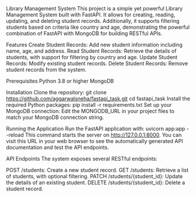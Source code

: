 Library Management System
This project is a simple yet powerful Library Management System built with FastAPI. It allows for creating, reading, updating, and deleting student records. Additionally, it supports filtering students based on criteria like country and age, demonstrating the powerful combination of FastAPI with MongoDB for building RESTful APIs.

Features
Create Student Records: Add new student information including name, age, and address.
Read Student Records: Retrieve the details of students, with support for filtering by country and age.
Update Student Records: Modify existing student records.
Delete Student Records: Remove student records from the system.

Prerequisites
Python 3.8 or higher
MongoDB

Installation
Clone the repository:
git clone https://github.com/aggarwalsneha/fastapi_task.git
cd fastapi_task
Install the required Python packages:
pip install -r requirements.txt
Set up your MongoDB connection:
Edit the MONGODB_URL in your project files to match your MongoDB connection string.

Running the Application
Run the FastAPI application with:
uvicorn app:app --reload
This command starts the server on http://127.0.0.1:8000. You can visit this URL in your web browser to see the automatically generated API documentation and test the API endpoints.

API Endpoints
The system exposes several RESTful endpoints:

POST /students: Create a new student record.
GET /students: Retrieve a list of students, with optional filtering.
PATCH /students/{student_id}: Update the details of an existing student.
DELETE /students/{student_id}: Delete a student record.
